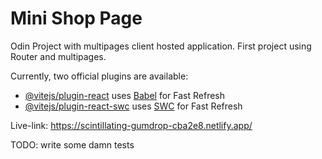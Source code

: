 # Mini Shop Page

Odin Project with multipages client hosted application. First project using Router and multipages. 

Currently, two official plugins are available:

- [@vitejs/plugin-react](https://github.com/vitejs/vite-plugin-react/blob/main/packages/plugin-react/README.md) uses [Babel](https://babeljs.io/) for Fast Refresh
- [@vitejs/plugin-react-swc](https://github.com/vitejs/vite-plugin-react-swc) uses [SWC](https://swc.rs/) for Fast Refresh


Live-link: https://scintillating-gumdrop-cba2e8.netlify.app/

TODO: 
    write some damn tests